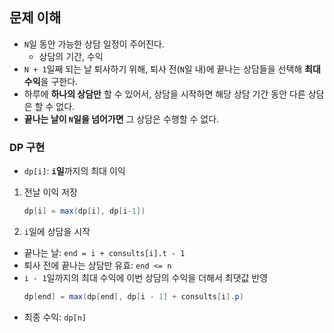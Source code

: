## 문제 이해
* `N`일 동안 가능한 상담 일정이 주어진다.
  * 상담의 기간, 수익
* `N + 1`일째 되는 날 퇴사하기 위해, 퇴사 전(`N`일 내)에 끝나는 상담들을 선택해 **최대 수익**을 구한다.
* 하루에 **하나의 상담만** 할 수 있어서, 상담을 시작하면 해당 상담 기간 동안 다른 상담은 할 수 없다. 
* **끝나는 날이 `N`일을 넘어가면** 그 상담은 수행할 수 없다.

### DP 구현
* `dp[i]`: **`i`일**까지의 최대 이익
1. 전날 이익 저장
    ``` java
    dp[i] = max(dp[i], dp[i-1])
    ```
2. `i`일에 상담을 시작
  - 끝나는 날: `end = i + consults[i].t - 1`
  - 퇴사 전에 끝나는 상담만 유효: `end <= n`
  - `i - 1`일까지의 최대 수익에 이번 상담의 수익을 더해서 최댓값 반영
    ```java
    dp[end] = max(dp[end], dp[i - 1] + consults[i].p)
    ```
* 최종 수익: `dp[n]`
